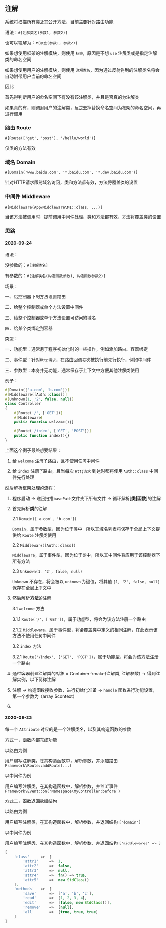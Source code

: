 ## 注解

系统将扫描所有类及其公开方法，目前主要针对路由功能

语法：`#[注解类名(参数1, 参数2)]`

也可以理解为：`#[标签(参数1, 参数2)]`

如果想使用框架的注解模块，则使用 `标签`，原因是不想 `use` 注解类或是指定注解类的命名空间

如果想使用用户的注解模块，则使用 `注解类名`，因为通过反射得到的注解类名将会自动附带用户当前的命名空间

因此

首先得判断用户的命名空间下有没有该注解类，并且是否真的为注解类

如果真的有，则调用用户的注解类，反之去掉替换命名空间为框架的命名空间，再进行调用

### 路由 Route

`#[Route(['get', 'post'], '/hello/world')]`

仅类的方法有效

### 域名 Domain

`#[Domain('www.baidu.com', '*.baidu.com', '*.dev.baidu.com')]`

针对HTTP请求限制域名访问，类和方法都有效，方法将覆盖类的设置

### 中间件 Middleware

`#[Middleware(App\Middleware\M1::class, ...)]`

当该方法被调用时，提前调用中间件处理，类和方法都有效，方法将覆盖类的设置


### 思路


#### 2020-09-24

语法：

没参数的：`#[注解类名]`

有参数的：`#[注解类名(构造函数参数1, 构造函数参数2)]`

场景：

一、给控制器下的方法设置路由

二、给整个控制器或单个方法设置中间件

三、给整个控制器或单个方法设置可访问的域名

四、给某个类绑定到容器

类型：

一、功能型：通常用于程序初始化时的一些操作，例如添加路由、容器绑定

二、事件型：针对`Http请求`，在路由回调每次被执行前先行执行，例如中间件

三、参数型：本身并无功能，通常保存于上下文中方便其他注解类使用

例子：

```php
#[Domain(['a.com', 'b.com'])]
#[Middleware([Auth::class])]
#[Unknown(1, '2', false, null)]
class Controller
{
    #[Route('/', ['GET'])]
    #[Middleware]
    public function welcome(){}

    #[Route('/index', ['GET', 'POST'])]
    public function index(){}
}
```

上面这个例子最终想要结果：

1. 给 `welcome` 注册了路由，且不使用任何中间件

2. 给 `index` 注册了路由，且当每次 `Http请求` 到达时都将使用 `Auth::class` 中间件先行处理

然后解析框架处理的流程：

1. 程序启动 -> 递归扫描`basePath`文件夹下所有文件 -> 循环解析[**类|函数**]的注解

2. 首先解析**类**的注解

    2.1 `Domain(['a.com', 'b.com'])`

    `Domain`，属于参数型，因为位于类中，所以其域名列表将保存于全局上下文提供给 `Route` 注解类使用

    2.2 `Middleware([Auth::class])`

    `Middleware`，属于事件型，因为位于类中，所以其中间件将应用于该控制器下所有方法

    2.3 `Unknown(1, '2', false, null)`

    `Unknown` 不存在，将会被以 `unknown` 为键值，将其值 `[1, '2', false, null]` 保存在全局上下文中

3. 然后解析**方法**的注解

    3.1 `welcome` 方法

    3.1.1 `Route('/', ['GET'])`，属于功能型，将会为该方法注册一个路由

    2.1.2 `Middleware`，属于事件型，将会覆盖类中定义的相同注解，在此表示该方法不使用任何中间件

    3.2 `index` 方法

    3.2.1 `Route('/index', ['GET', 'POST'])`，属于功能型，将会为该方法注册一个路由

2. 通过容器创建注解类的对象 = Container->make(注解类, 注解参数) -> 得到注解实例，以下简称注解

3. 注解 -> 构造函数接收参数，进行初始化准备 -> `handle` 函数进行功能设置，第一个参数为（array $context）

4.






#### 2020-09-23


每一个 `Attribute` 对应的是一个注解类名，以及其构造函数的参数

方式一，函数内部完成功能

以路由为例

用户编写注解类，在其构造函数中，解析参数，并添加路由 `Framework\Route::addRoute(...)`

以中间件为例

用户编写注解类，在其构造函数中，解析参数，并监听事件 `Framework\Event::on('Namespace\MyController:before')`

方式二，函数返回数据结构

以路由为例

用户编写注解类，在其构造函数中，解析参数，并返回结构 `['domain']`

以中间件为例

用户编写注解类，在其构造函数中，解析参数，并返回结构 `['middlewares' => ]`

```php
[
    'class'     =>  [
        'attr1'     =>  1,
        'attr2'     =>  false,
        'attr3'     =>  null,
        'attr4'     =>  fn() => true,
        'attr5'     =>  new StdClass()
    ],
    'methods'   =>  [
        'save'      =>  ['a', 'b', 'c'],
        'read'      =>  [1, 2, 3, 4],
        'edit'      =>  [false, new StdClass()],
        'remove'    =>  [null],
        'all'       =>  [true, true, true]
    ]
]
```